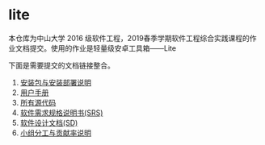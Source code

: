 # lite

本仓库为中山大学 2016 级软件工程，2019春季学期软件工程综合实践课程的作业文档提交。使用的作业是轻量级安卓工具箱——Lite

下面是需要提交的文档链接整合。

1. [安装包与安装部署说明](https://github.com/yanmingsysu/lite/blob/master/%E5%AE%89%E8%A3%85%E9%83%A8%E7%BD%B2%E8%AF%B4%E6%98%8E.md)
2. [用户手册](https://github.com/yanmingsysu/lite/blob/master/%E7%94%A8%E6%88%B7%E6%89%8B%E5%86%8C.md)
3. [所有源代码](https://github.com/yanmingsysu/lite/tree/master/Lite)
4. [软件需求规格说明书(SRS)](https://github.com/yanmingsysu/lite/blob/master/%E8%BD%AF%E4%BB%B6%E9%9C%80%E6%B1%82%E8%A7%84%E6%A0%BC%E8%AF%B4%E6%98%8E%E4%B9%A6.md)
5. [软件设计文档(SD)](https://github.com/yanmingsysu/lite/blob/master/%E8%BD%AF%E4%BB%B6%E8%AE%BE%E8%AE%A1%E6%96%87%E6%A1%A3%20(SDS).md)
6. [小组分工与贡献率说明](https://github.com/yanmingsysu/lite/blob/master/%E5%B0%8F%E7%BB%84%E5%88%86%E5%B7%A5%E4%B8%8E%E8%B4%A1%E7%8C%AE%E7%8E%87.md)
